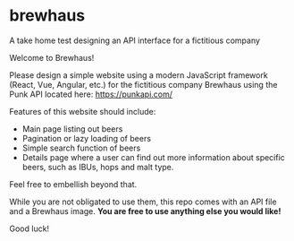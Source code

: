 # brewhaus
A take home test designing an API interface for a fictitious company

Welcome to Brewhaus!

Please design a simple website using a modern JavaScript framework (React, Vue, Angular, etc.) for the fictitious company Brewhaus using the Punk API located here: https://punkapi.com/

Features of this website should include:
- Main page listing out beers
- Pagination or lazy loading of beers
- Simple search function of beers
- Details page where a user can find out more information about specific beers, such as IBUs, hops and malt type.

Feel free to embellish beyond that.

While you are not obligated to use them, this repo comes with an API file and a Brewhaus image. **You are free to use anything else you would like!**

Good luck!
